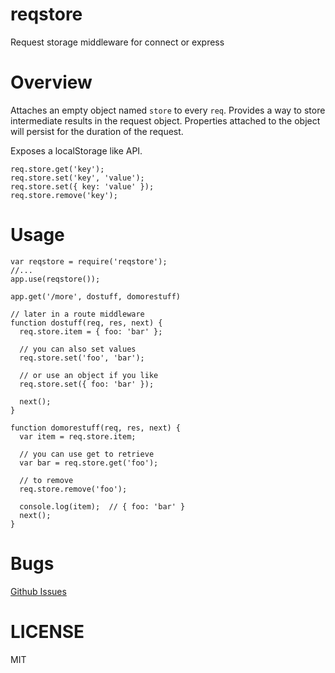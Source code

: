 reqstore
========

Request storage middleware for connect or express

Overview
========

Attaches an empty object named `store` to every `req`. Provides a way to store intermediate results in the request object. Properties attached to the object will persist for the duration of the request.

Exposes a localStorage like API.

````
req.store.get('key');
req.store.set('key', 'value');
req.store.set({ key: 'value' });
req.store.remove('key');
````

Usage
=====
````
var reqstore = require('reqstore');
//...
app.use(reqstore());

app.get('/more', dostuff, domorestuff)

// later in a route middleware
function dostuff(req, res, next) {
  req.store.item = { foo: 'bar' };

  // you can also set values
  req.store.set('foo', 'bar');

  // or use an object if you like
  req.store.set({ foo: 'bar' });

  next();
}

function domorestuff(req, res, next) {
  var item = req.store.item;

  // you can use get to retrieve
  var bar = req.store.get('foo');

  // to remove
  req.store.remove('foo');

  console.log(item);  // { foo: 'bar' }
  next();
}
````

Bugs
====

[Github Issues](https://github.com/vxtindia/reqstore/issues)

LICENSE
=======

MIT